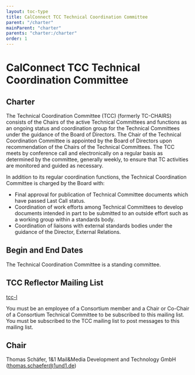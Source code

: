 ```yaml
---
layout: toc-type
title: CalConnect TCC Technical Coordination Committee
parent: "/charter"
mainParent: "charter"
parents: "charter:/charter"
order: 1
---
```


# CalConnect TCC Technical Coordination Committee

## Charter

The Technical Coordination Committee (TCC) (formerly TC-CHAIRS) consists of the Chairs of the active Technical Committees and functions as an ongoing status and coordination group for the Technical Committees under the guidance of the Board of Directors. The Chair of the Technical Coordination Committee is appointed by the Board of Directors upon recommendation of the Chairs of the Technical Committees. The TCC meets by conference call and electronically on a regular basis as determined by the committee, generally weekly, to ensure that TC activities are monitored and guided as necessary.

In addition to its regular coordination functions, the Technical Coordination Committee is charged by the Board with:

* Final approval for publication of Technical Committee documents which have passed Last Call status.
* Coordination of work efforts among Technical Committees to develop documents intended in part to be submitted to an outside effort such as a working group within a standards body.
* Coordination of liaisons with external standards bodies under the guidance of the Director, External Relations.

## Begin and End Dates

The Technical Coordination Committee is a standing committee.

## TCC Reflector Mailing List

[tcc-l](mailto:tcc-l@lists.calconnect.org)

You must be an employee of a Consortium member and a Chair or Co-Chair of a Consortium Technical Committee to be subscribed to this mailing list. You must be subscribed to the TCC mailing list to post messages to this mailing list.

## Chair 

Thomas Schäfer, 1&1 Mail&Media Development and Technology GmbH ([thomas.schaefer@1und1.de](mailto:thomas.schaefer@1und1.de))
